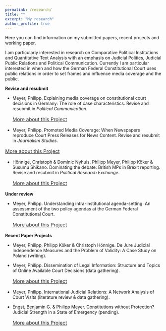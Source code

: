 ```yaml
---
permalink: /research/
title: ""
excerpt: "My research"
author_profile: true
---
```



Here you can find information on my submitted papers, recent projects and working paper.

I am particularly interested in research on Comparative Political Institutions and Quantitative Text Analysis with an emphasis on Judicial Politics, Judicial Public Relations and Political Communication. Currently I am particular interested in when and how the German Federal Constitutional Court uses public relations in order to set frames and influence media coverage and the public.

  <b>Revise and resubmit</b>
  
  - Meyer, Philipp. Explaining media coverage on constitutional court decisions in Germany: The role of case characteristics. Revise and resubmit in <i>Political Communication</i>.
    <p style="line-height: 1.5;" align="left"><span style="font-size: medium;"><a style="line-height: 1.5;" href="https://phimeyer.github.io/publication/2018a-Meyer"><span style="color: #333333;"><span style="font-size: medium;">More about this Project</span></span></a>
       
  - Meyer, Philipp. Promoted Media Coverage: When Newspapers reproduce Court Press Releases for News Content. Revise and resubmit in <i>Journalism Studies</i>.
  <p style="line-height: 1.5;" align="left"><span style="font-size: medium;"><a style="line-height: 1.5;" href="https://phimeyer.github.io/publication/2018c-Meyer"><span style="color: #333333;"><span style="font-size: medium;">More about this Project</span></span></a>
  
  - Hönnige, Christoph & Dominic Nyhuis, Philipp Meyer, Philipp Köker & Susumu Shikano. Dominating the debate: British MPs in Brexit reporting. Revise and resubmit in <i>Political Research Exchange</i>.
    <p style="line-height: 1.5;" align="left"><span style="font-size: medium;"><a style="line-height: 1.5;" href="https://phimeyer.github.io/publication/2019-HoennigeEtAl"><span style="color: #333333;"><span style="font-size: medium;">More about this Project</span></span></a>
 
 <b>Under review</b>
  
  - Meyer, Philipp. Understanding intra-institutional agenda-setting: An assessment of the two policy agendas at the German Federal Constitutional Court.
    <p style="line-height: 1.5;" align="left"><span style="font-size: medium;"><a style="line-height: 1.5;" href="https://phimeyer.github.io/publication/2019-MeyerHönnige"><span style="color: #333333;"><span style="font-size: medium;">More about this Project</span></span></a> 

<b>Recent Paper Projects</b>
  
- Meyer, Philipp, Philipp Köker & Christoph Hönnige. De Jure Judicial Independence Measures and the Problem of Validity: A Case Study on Poland (writing).

- Meyer, Philipp. Dissemination of Legal Information: Structure and Topics of Online Available Court Decisions (data gathering).
  <p style="line-height: 1.5;" align="left"><span style="font-size: medium;"><a style="line-height: 1.5;" href="https://phimeyer.github.io/publication/2018b-Meyer"><span style="color: #333333;"><span style="font-size: medium;">More about this Project</span></span></a>
  
- Meyer, Philipp. International Judicial Relations: A Network Analysis of Court Visits (literature review & data gathering).

- Engst, Benjamin G. & Philipp Meyer. Constitutions without Protection? Judicial Strength in a State of Emergency (pending).
  <p style="line-height: 1.5;" align="left"><span style="font-size: medium;"><a style="line-height: 1.5;" href="https://phimeyer.github.io/publication/2016-EngstMeyer"><span style="color: #333333;"><span style="font-size: medium;">More about this Project</span></span></a>
